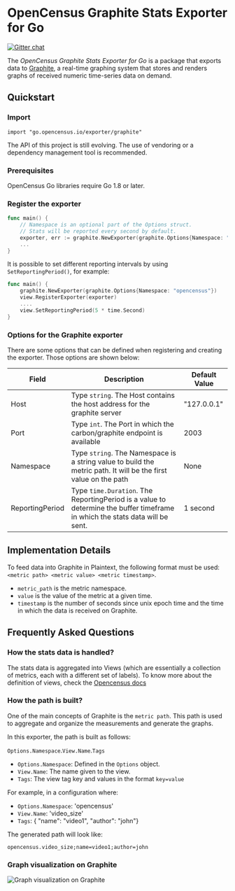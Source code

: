# OpenCensus Graphite Stats Exporter for Go
[![Gitter chat][gitter-image]][gitter-url]

The _OpenCensus Graphite Stats Exporter for Go_ is a package that
exports data to [Graphite](https://graphiteapp.org/), a real-time graphing system that stores and renders graphs of received numeric time-series data on demand.

## Quickstart

### Import

```
import "go.opencensus.io/exporter/graphite"
```

The API of this project is still evolving.
The use of vendoring or a dependency management tool is recommended.

### Prerequisites

OpenCensus Go libraries require Go 1.8 or later.

### Register the exporter

```go
func main() {
    // Namespace is an optional part of the Options struct.
    // Stats will be reported every second by default.
    exporter, err := graphite.NewExporter(graphite.Options{Namespace: "opencensus"})
    ...
}
```

It is possible to set different reporting intervals by using `SetReportingPeriod()`, for example:

```go
func main() {
    graphite.NewExporter(graphite.Options{Namespace: "opencensus"})
    view.RegisterExporter(exporter)
    ....
    view.SetReportingPeriod(5 * time.Second)
}
```

### Options for the Graphite exporter

There are some options that can be defined when registering and creating the exporter. Those options are shown below:

| Field | Description | Default Value |
| ------ | ------ | ------ |
| Host | Type `string`. The Host contains the host address for the graphite server | "127.0.0.1" |
| Port | Type `int`. The Port in which the carbon/graphite endpoint is available | 2003
| Namespace | Type `string`. The Namespace is a string value to build the metric path. It will be the first value on the path | None |
| ReportingPeriod | Type `time.Duration`. The ReportingPeriod is a value to determine the buffer timeframe in which the stats data will be sent. | 1 second |


## Implementation Details

To feed data into Graphite in Plaintext, the following format must be used: `<metric path> <metric value> <metric timestamp>`.

  - `metric_path` is the metric namespace.
  - `value` is the value of the metric at a given time.
  - `timestamp` is the number of seconds since unix epoch time and the time in which the data is received on Graphite.

## Frequently Asked Questions

### How the stats data is handled?

The stats data is aggregated into Views (which are essentially a collection of metrics, each with a different set of labels). To know more about the definition of views, check the [Opencensus docs](https://github.com/census-instrumentation/opencensus-specs/blob/master/stats/Export.md)

### How the path is built?

One of the main concepts of Graphite is the `metric path`. This path is used to aggregate and organize the measurements and generate the graphs.

In this exporter, the path is built as follows:

`Options.Namespace`.`View.Name`.`Tags`

  - `Options.Namespace`: Defined in the `Options` object.
  - `View.Name`: The name given to the view.
  - `Tags`: The view tag key and values in the format `key=value`


For example, in a configuration where:

  - `Options.Namespace`: 'opencensus'
  - `View.Name`: 'video_size'
  - `Tags`: { "name": "video1", "author": "john"}

The generated path will look like:

`opencensus.video_size;name=video1;author=john`

### Graph visualization on Graphite
![Graph visualization on Graphite](https://imgur.com/a/TN7DjI2)


[gitter-image]: https://badges.gitter.im/census-instrumentation/lobby.svg
[gitter-url]: https://gitter.im/census-instrumentation/lobby?utm_source=badge&utm_medium=badge&utm_campaign=pr-badge&utm_content=badge